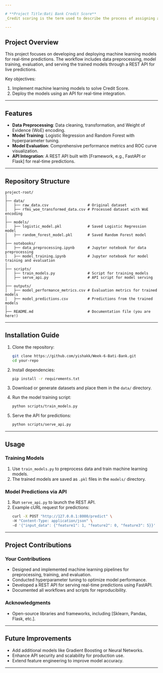 ```yaml
---

# **Project Title:Bati Bank Credit Score**  
_Credit scoring is the term used to describe the process of assigning a quantitative measure to a potential borrower as an estimate of how likely the default will happen in the future. Traditionally, creditors build credit scoring models using statistical techniques to analyze various information of previous borrowers in relation to their loan performance. Afterward, the model can be used to evaluate a potential borrower who applies for a loan by providing the similar information which has been used to build the model. The result is either a score which represents the creditworthiness of an applicant or a prediction of whether an applicant will default in the future._

---
```


## **Project Overview**  
This project focuses on developing and deploying machine learning models for real-time predictions. The workflow includes data preprocessing, model training, evaluation, and serving the trained models through a REST API for live predictions. 

Key objectives:  
1. Implement machine learning models to solve Credit Score.    
2. Deploy the models using an API for real-time integration.  

---

## **Features**  
- **Data Preprocessing**: Data cleaning, transformation, and Weight of Evidence (WoE) encoding.  
- **Model Training**: Logistic Regression and Random Forest with hyperparameter tuning.  
- **Model Evaluation**: Comprehensive performance metrics and ROC curve visualization.  
- **API Integration**: A REST API built with [Framework, e.g., FastAPI or Flask] for real-time predictions.  

---

## **Repository Structure**  

```
project-root/
│
├── data/
│   ├── raw_data.csv                  # Original dataset
│   ├── rfms_woe_transformed_data.csv # Processed dataset with WoE encoding
│
├── models/
│   ├── logistic_model.pkl            # Saved Logistic Regression model
│   ├── random_forest_model.pkl       # Saved Random Forest model
│
├── notebooks/
│   ├── data_preprocessing.ipynb      # Jupyter notebook for data preprocessing
│   ├── model_training.ipynb          # Jupyter notebook for model training and evaluation
│
├── scripts/
│   ├── train_models.py               # Script for training models
│   ├── serve_api.py                  # API script for model serving
│
├── outputs/
│   ├── model_performance_metrics.csv # Evaluation metrics for trained models
│   ├── model_predictions.csv         # Predictions from the trained models
│
├── README.md                         # Documentation file (you are here!)
```

---

## **Installation Guide**  

1. Clone the repository:
   ```bash
   git clone https://github.com/yishakk/Week-6-Bati-Bank.git
   cd your-repo
   ```

2. Install dependencies:  
   ```bash
   pip install -r requirements.txt
   ```

3. Download or generate datasets and place them in the `data/` directory.

4. Run the model training script:  
   ```bash
   python scripts/train_models.py
   ```

5. Serve the API for predictions:  
   ```bash
   python scripts/serve_api.py
   ```

---

## **Usage**  

### **Training Models**
1. Use `train_models.py` to preprocess data and train machine learning models.  
2. The trained models are saved as `.pkl` files in the `models/` directory.

### **Model Predictions via API**  
1. Run `serve_api.py` to launch the REST API.  
2. Example cURL request for predictions:  
   ```bash
   curl -X POST "http://127.0.0.1:8000/predict" \
   -H "Content-Type: application/json" \
   -d '{"input_data": {"feature1": 1, "feature2": 0, "feature3": 5}}'
   ```

---

## **Project Contributions**  

### **Your Contributions**  
- Designed and implemented machine learning pipelines for preprocessing, training, and evaluation.  
- Conducted hyperparameter tuning to optimize model performance.  
- Developed a REST API for serving real-time predictions using FastAPI.  
- Documented all workflows and scripts for reproducibility.  

### **Acknowledgments**  
- Open-source libraries and frameworks, including [Sklearn, Pandas, Flask, etc.].

---

## **Future Improvements**  
- Add additional models like Gradient Boosting or Neural Networks.  
- Enhance API security and scalability for production use.  
- Extend feature engineering to improve model accuracy.  

---
